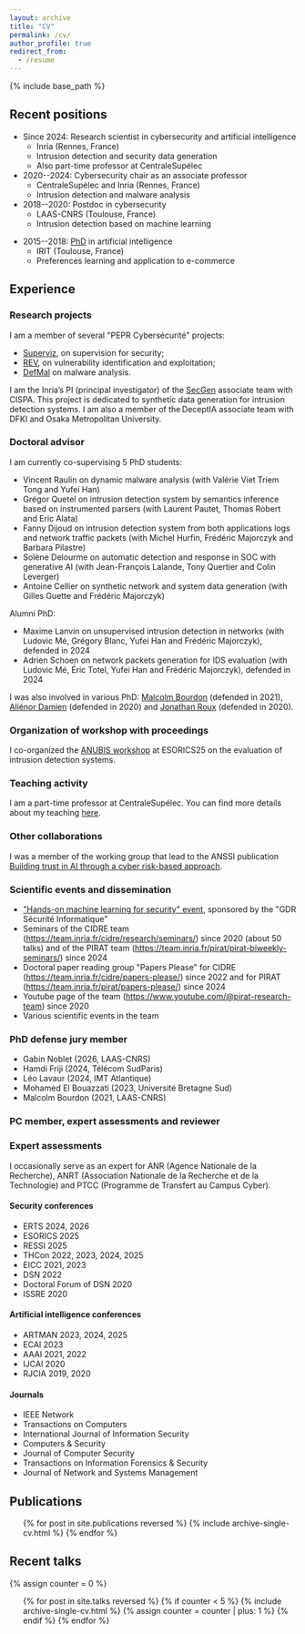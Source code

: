 ```yaml
---
layout: archive
title: "CV"
permalink: /cv/
author_profile: true
redirect_from:
  - /resume
---
```


{% include base_path %}

## Recent positions

- Since 2024: Research scientist in cybersecurity and artificial intelligence
    - Inria (Rennes, France)
    - Intrusion detection and security data generation
    - Also part-time professor at CentraleSupélec
- 2020--2024: Cybersecurity chair as an associate professor
    - CentraleSupélec and Inria (Rennes, France)
    - Intrusion detection and malware analysis
- 2018--2020: Postdoc in cybersecurity
    - LAAS-CNRS (Toulouse, France)
    - Intrusion detection based on machine learning
* 2015--2018: [PhD](https://www.theses.fr/2018TOU30182) in artificial intelligence
    - IRIT (Toulouse, France)
    - Preferences learning and application to e-commerce

## Experience

### Research projects

I am a member of several "PEPR Cybersécurité" projects:
- [Superviz](https://files.inria.fr/superviz/), on supervision for security;
- [REV](https://rev.s3.eurecom.fr/), on vulnerability identification and exploitation;
- [DefMal](https://pepr-defmal.loria.fr/fr/) on malware analysis.

I am the Inria’s PI (principal investigator) of the [SecGen](https://files.inria.fr/secgen) associate team with CISPA. This project is dedicated to synthetic data generation for intrusion detection systems. I am also a member of the DeceptIA associate team with DFKI and Osaka Metropolitan University.

### Doctoral advisor

I am currently co-supervising 5 PhD students:
- Vincent Raulin on dynamic malware analysis (with Valérie Viet Triem Tong and Yufei Han)
- Grégor Quetel on intrusion detection system by semantics inference based on instrumented parsers (with Laurent Pautet, Thomas Robert and Eric Alata)
- Fanny Dijoud on intrusion detection system from both applications logs and network traffic packets (with Michel Hurfin, Frédéric Majorczyk and Barbara Pilastre)
- Solène Delourme on automatic detection and response in SOC with generative AI (with Jean-François Lalande, Tony Quertier and Colin Leverger)
- Antoine Cellier on synthetic network and system data generation (with Gilles Guette and Frédéric Majorczyk)

Alumni PhD:
- Maxime Lanvin on unsupervised intrusion detection in networks (with Ludovic Mé, Grégory Blanc, Yufei Han and Frédéric Majorczyk), defended in 2024
- Adrien Schoen on network packets generation for IDS evaluation (with Ludovic Mé, Éric Totel, Yufei Han and Frédéric Majorczyk), defended in 2024

I was also involved in various PhD: [Malcolm Bourdon](http://theses.fr/s261687) (defended in 2021), [Aliénor Damien](http://theses.fr/2020ISAT0001) (defended in 2020) and [Jonathan Roux](http://theses.fr/2020TOU30011) (defended in 2020).

### Organization of workshop with proceedings

I co-organized the [ANUBIS workshop](https://superviz.inria.fr/anubis25/) at ESORICS25 on the evaluation of intrusion detection systems.

### Teaching activity

I am a part-time professor at CentraleSupélec. You can find more details about my teaching [here](/teaching/).

### Other collaborations

I was a member of the working group that lead to the ANSSI publication [Building trust in AI through a cyber risk-based approach](https://cyber.gouv.fr/en/publications/building-trust-ai-through-cyber-risk-based-approach).


### Scientific events and dissemination

- ["Hands-on machine learning for security" event](https://team.inria.fr/cidre/hands-on-machine-learning-for-security/), sponsored by the "GDR Sécurité Informatique"
- Seminars of the CIDRE team (<https://team.inria.fr/cidre/research/seminars/>) since 2020 (about 50 talks) and of the PIRAT team (<https://team.inria.fr/pirat/pirat-biweekly-seminars/>) since 2024
- Doctoral paper reading group "Papers Please" for CIDRE (<https://team.inria.fr/cidre/papers-please/>) since 2022 and for PIRAT (<https://team.inria.fr/pirat/papers-please/>) since 2024
- Youtube page of the team (<https://www.youtube.com/@pirat-research-team>) since 2020
- Various scientific events in the team

### PhD defense jury member

- Gabin Noblet (2026, LAAS-CNRS)
- Hamdi Friji (2024, Télécom SudParis)
- Léo Lavaur (2024, IMT Atlantique)
- Mohamed El Bouazzati (2023, Université Bretagne Sud)
- Malcolm Bourdon (2021, LAAS-CNRS)

### PC member, expert assessments and reviewer

### Expert assessments

I occasionally serve as an expert for ANR (Agence Nationale de la Recherche), ANRT (Association Nationale de la Recherche et de la Technologie) and PTCC (Programme de Transfert au Campus Cyber).

#### Security conferences
- ERTS 2024, 2026
- ESORICS 2025
- RESSI 2025
- THCon 2022, 2023, 2024, 2025
- EICC 2021, 2023
- DSN 2022
- Doctoral Forum of DSN 2020
- ISSRE 2020

#### Artificial intelligence conferences
- ARTMAN 2023, 2024, 2025
- ECAI 2023
- AAAI 2021, 2022
- IJCAI 2020
- RJCIA 2019, 2020

#### Journals
- IEEE Network
- Transactions on Computers
- International Journal of Information Security
- Computers & Security
- Journal of Computer Security
- Transactions on Information Forensics & Security
- Journal of Network and Systems Management

## Publications
  <ul>{% for post in site.publications reversed %}
    {% include archive-single-cv.html %}
  {% endfor %}</ul>

## Recent talks
  {% assign counter = 0 %}
  <ul>{% for post in site.talks reversed %}
    {% if counter < 5 %}
      {% include archive-single-cv.html %}
      {% assign counter = counter | plus: 1 %}
    {% endif %}
  {% endfor %}</ul>

